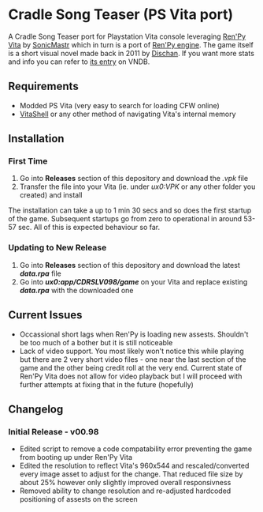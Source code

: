 # Cradle Song Teaser (PS Vita port)
A Cradle Song Teaser port for Playstation Vita console leveraging [Ren'Py Vita](https://github.com/SonicMastr/renpy-vita) by [SonicMastr](https://github.com/SonicMastr) which in turn is a port of [Ren'Py engine](https://www.renpy.org). The game itself is a short visual novel made back in 2011 by [Dischan](https://dischan.co). If you want more stats and info you can refer to [its entry](https://vndb.org/v7568) on VNDB. 

## Requirements
* Modded PS Vita (very easy to search for loading CFW online)
* [VitaShell](https://github.com/TheOfficialFloW/VitaShell) or any other method of navigating Vita's internal memory

## Installation 
### First Time
1. Go into **Releases** section of this depository and download the _.vpk_ file
2. Transfer the file into your Vita (ie. under _ux0:VPK_ or any other folder you created) and install

The installation can take a up to 1 min 30 secs and so does the first startup of the game. Subsequent startups go from zero to operational in around 53-57 sec. All of this is expected behaviour so far.

### Updating to New Release
1. Go into **Releases** section of this depository and download the latest _**data.rpa**_ file
2. Go into **_ux0:app/CDRSLV098/game_** on your Vita and replace existing _**data.rpa**_ with the downloaded one

## Current Issues
* Occassional short lags when Ren'Py is loading new assests. Shouldn't be too much of a bother but it is still noticeable
* Lack of video support. You most likely won't notice this while playing but there are 2 very short video files - one near the last section of the game and the other being credit roll at the very end. Current state of Ren'Py Vita does not allow for video playback but I will proceed with further attempts at fixing that in the future (hopefully)

## Changelog
### Initial Release - v00.98
* Edited script to remove a code compatability error preventing the game from booting up under Ren'Py Vita
* Edited the resolution to reflect Vita's 960x544 and rescaled/converted every image asset to adjust for the change. That reduced file size by about 25% however only slightly improved overall responsivness
* Removed ability to change resolution and re-adjusted hardcoded positioning of assests on the screen


